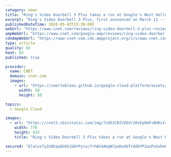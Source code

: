 ```yaml
---
category: news
title: "Ring's Video Doorbell 3 Plus takes a run at Google's Nest Hello"
excerpt: "Ring's Video Doorbell 3 Plus, first announced on March 11 -- which feels like a very long time ago amid the coronavirus pandemic and resulting quarantine -- is available now at Best Buy and other online retailers,"
publishedDateTime: 2020-05-03T15:30:00Z
webUrl: "https://www.cnet.com/reviews/ring-video-doorbell-3-plus-review/"
ampWebUrl: "https://www.cnet.com/google-amp/reviews/ring-video-doorbell-3-plus-review/"
cdnAmpWebUrl: "https://www-cnet-com.cdn.ampproject.org/c/s/www.cnet.com/google-amp/reviews/ring-video-doorbell-3-plus-review/"
type: article
quality: 82
heat: 82
published: true

provider:
  name: CNET
  domain: cnet.com
  images:
    - url: "https://smartableai.github.io/google-cloud-platform/assets/images/organizations/cnet.com-50x50.jpg"
      width: 50
      height: 50

topics:
  - Google Cloud

images:
  - url: "https://cnet3.cbsistatic.com/img/7sOGJCBIVZ6Vr28vEq9mFv0UKvI=/770x433/2020/04/30/e7305fb1-ee20-4926-95e6-d2d3a171f4c0/ringvideodoorbell3plus.jpg"
    width: 770
    height: 433
    title: "Ring's Video Doorbell 3 Plus takes a run at Google's Nest Hello"

secured: "EluCxsTyZoDEqaOGOXjUAYPyixc7rhW24AUqN7ywDedGTtdd6YP2asPuUxheK5GF6Esffketpi9/SZSYOqOaix0w6rzARhNUVnmh/rXRi/+0uChiDAAbLHtWPFBiUysAOviDmbEjuiYd9AqHCc65ZSiKfE64OcbnFwxep9EeNL7taXkHHn1ud40IbH1C+7975+uPUI9jIZz0jL2tZ5ae5vxxy8OJ6THr48zLy+fDjuedAmoAS/rVmQQRTHLNSn4U3gu4XH/ESwU3ipUHccUF1JdOIiDlRpY25FiLgHcVav8XxYumtYfwnBWox5c1dPHd;KEJeBTj3FFCgOHk1tTFkNg=="
---
```


